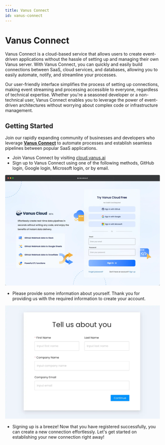 ```yaml
---
title: Vanus Connect
id: vanus-connect
---
```

# Vanus Connect
Vanus Connect is a cloud-based service that allows users to create event-driven applications without the hassle of setting up and managing their own Vanus server. With Vanus Connect, you can quickly and easily build connections between SaaS, cloud services, and databases, allowing you to easily automate, notify, and streamline your processes.

Our user-friendly interface simplifies the process of setting up connections, making event streaming and processing accessible to everyone, regardless of technical expertise. Whether you're a seasoned developer or a non-technical user, Vanus Connect enables you to leverage the power of event-driven architectures without worrying about complex code or infrastructure management.

## Getting Started

Join our rapidly expanding community of businesses and developers who leverage **[Vanus Connect](https://cloud.vanus.ai)** to automate processes and establish seamless pipelines between popular SaaS applications.

- Join Vanus Connect by visiting [cloud.vanus.ai](https://cloud.vanus.ai)
- Sign up to Vanus Connect using one of the following methods, GitHub login, Google login, Microsoft login, or by email.

![](../../static/img/vanuscloud_loginin.webp)

- Please provide some information about yourself. Thank you for providing us with the required information to create your account.

![](../../static/img/user-info.webp)

- Signing up is a breeze! Now that you have registered successfully, you can create a new connection effortlessly. Let's get started on establishing your new connection right away!
